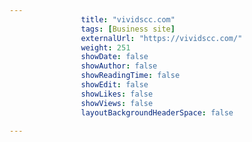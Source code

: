 ---
                title: "vividscc.com"
                tags: [Business site]
                externalUrl: "https://vividscc.com/"
                weight: 251
                showDate: false
                showAuthor: false
                showReadingTime: false
                showEdit: false
                showLikes: false
                showViews: false
                layoutBackgroundHeaderSpace: false
                ---
